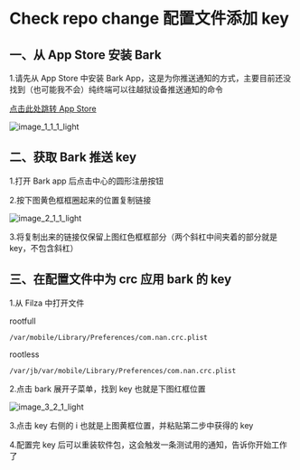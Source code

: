 # Check repo change 配置文件添加 key
## 一、从 App Store 安装 Bark

1.请先从 App Store 中安装 Bark App，这是为你推送通知的方式，主要目前还没找到（也可能我不会）纯终端可以往越狱设备推送通知的命令

[点击此处跳转 App Store](https://apps.apple.com/cn/app/id1403753865 "Bark")

![image_1_1_1_light](./images/image_1_1_1_light.png)
## 二、获取 Bark 推送 key

1.打开 Bark app 后点击中心的圆形注册按钮

2.按下图黄色框框圈起来的位置复制链接

![image_2_1_1_light](./images/image_2_1_1_light.png)

3.将复制出来的链接仅保留上图红色框框部分（两个斜杠中间夹着的部分就是 key，不包含斜杠）
## 三、在配置文件中为 crc 应用 bark 的 key

1.从 Filza 中打开文件

rootfull

	/var/mobile/Library/Preferences/com.nan.crc.plist

rootless

	/var/jb/var/mobile/Library/Preferences/com.nan.crc.plist

2.点击 bark 展开子菜单，找到 key 也就是下图红框位置

![image_3_2_1_light](./images/image_3_2_1_light.png)

3.点击 key 右侧的 i 也就是上图黄框位置，并粘贴第二步中获得的 key

4.配置完 key 后可以重装软件包，这会触发一条测试用的通知，告诉你开始工作了
